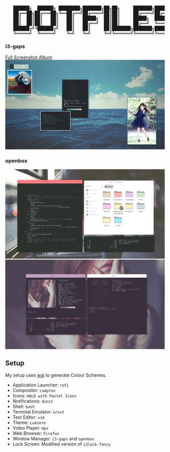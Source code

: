 <pre align="center">
   ██████╗  ██████╗ ████████╗███████╗██╗██╗     ███████╗███████╗
   ██╔══██╗██╔═══██╗╚══██╔══╝██╔════╝██║██║     ██╔════╝██╔════╝
   ██║  ██║██║   ██║   ██║   █████╗  ██║██║     █████╗  ███████╗
   ██║  ██║██║   ██║   ██║   ██╔══╝  ██║██║     ██╔══╝  ╚════██║
   ██████╔╝╚██████╔╝   ██║   ██║     ██║███████╗███████╗███████║
   ╚═════╝  ╚═════╝    ╚═╝   ╚═╝     ╚═╝╚══════╝╚══════╝╚══════╝</pre>

### i3-gaps
[Full Screenshot Album](https://imgur.com/a/ZnjWW)
![Neofetch](i3.png "Neofetch")

### openbox
![Openbox1](openbox1.png "Openbox1")
![Openbox2](openbox2.png "Openbox2")

## Setup
My setup uses [wal](https://github.com/dylanaraps/pywal) to generate Colour Schemes.

- Application Launcher: `rofi`
- Compositor: `compton`
- Icons: `HALO with Pastel Icons`
- Notifications: `dunst`
- Shell: `bash`
- Terminal Emulator: `urxvt`
- Text Editor: `vim`
- Theme: `Lumiere`
- Video Player: `mpv`
- Web Browser: `Firefox`
- Window Manager: `i3-gaps` and `openbox`
- Lock Screen: Modified version of `i3lock-fancy`
